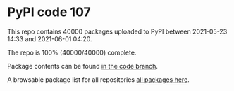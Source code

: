 # PyPI code 107

This repo contains 40000 packages uploaded to PyPI between 
2021-05-23 14:33 and 2021-06-01 04:20.

The repo is 100% (40000/40000) complete.

Package contents can be found [in the code branch](https://github.com/pypi-data/pypi-mirror-107/tree/code/packages).

A browsable package list for all repositories [all packages here](https://pypi-data.github.io/website/repositories/pypi-mirror-107).


